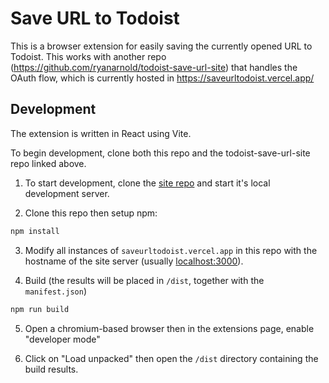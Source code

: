 # Save URL to Todoist

This is a browser extension for easily saving the currently opened URL to Todoist. This works with another repo (https://github.com/ryanarnold/todoist-save-url-site) that handles the OAuth flow, which is currently hosted in https://saveurltodoist.vercel.app/

## Development

The extension is written in React using Vite.

To begin development, clone both this repo and the todoist-save-url-site repo linked above.

1. To start development, clone the [site repo](https://github.com/ryanarnold/todoist-save-url-site) and start it's local development server.

2. Clone this repo then setup npm:

```bash
npm install
```

3. Modify all instances of `saveurltodoist.vercel.app` in this repo with the hostname of the site server (usually [localhost:3000](http://localhost:3000)).

4. Build (the results will be placed in `/dist`, together with the `manifest.json`)

```bash
npm run build
```

5. Open a chromium-based browser then in the extensions page, enable "developer mode"

6. Click on "Load unpacked" then open the `/dist` directory containing the build results.
